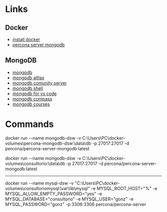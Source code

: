 # Links

## Docker

- [install docker](https://docs.docker.com/get-docker/)
- [percona server mongodb](https://hub.docker.com/r/percona/percona-server-mongodb/)

## MongoDB

- [mongodb](https://www.mongodb.com/)
- [mongodb altlas](https://www.mongodb.com/es/atlas)
- [mongodb comunity server](https://www.mongodb.com/try/download/community)
- [mongodb shell](https://www.mongodb.com/products/tools/shell)
- [mongodb for vs code](https://www.mongodb.com/es/products/tools/vs-code)
- [mongodb compass](https://www.mongodb.com/products/tools/compass)
- [mongodb courses](https://learn.mongodb.com/catalog)

# Commands


docker run --name mongodb-dsw -v C:\Users\PC\docker-volumes\percona-mongodb-dsw:\data\db -p 27017:27017 -d percona/percona-server-mongodb:latest

docker run --name mongodb-dsw -v C:\Users\PC\docker-volumes\consultorio:\data\db -p 27017:27017 -d percona/percona-server-mongodb:latest

---------

docker run --name mysql-dsw -v "C:\Users\PC\docker-volumes\consultoriomysql:\var\lib\mysql" -e MYSQL_ROOT_HOST="%" -e MYSQL_ALLOW_EMPTY_PASSWORD="yes" -e MYSQL_DATABASE="consultorio" -e MYSQL_USER="gonz" -e MYSQL_PASSWORD="gonz" -p 3306:3306 percona/percona-server

